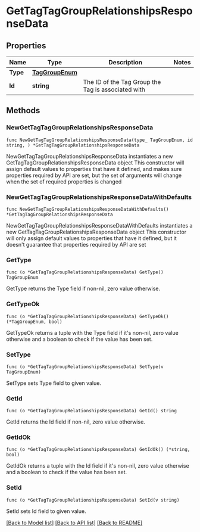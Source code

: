 # GetTagTagGroupRelationshipsResponseData

## Properties

Name | Type | Description | Notes
------------ | ------------- | ------------- | -------------
**Type** | [**TagGroupEnum**](TagGroupEnum.md) |  | 
**Id** | **string** | The ID of the Tag Group the Tag is associated with | 

## Methods

### NewGetTagTagGroupRelationshipsResponseData

`func NewGetTagTagGroupRelationshipsResponseData(type_ TagGroupEnum, id string, ) *GetTagTagGroupRelationshipsResponseData`

NewGetTagTagGroupRelationshipsResponseData instantiates a new GetTagTagGroupRelationshipsResponseData object
This constructor will assign default values to properties that have it defined,
and makes sure properties required by API are set, but the set of arguments
will change when the set of required properties is changed

### NewGetTagTagGroupRelationshipsResponseDataWithDefaults

`func NewGetTagTagGroupRelationshipsResponseDataWithDefaults() *GetTagTagGroupRelationshipsResponseData`

NewGetTagTagGroupRelationshipsResponseDataWithDefaults instantiates a new GetTagTagGroupRelationshipsResponseData object
This constructor will only assign default values to properties that have it defined,
but it doesn't guarantee that properties required by API are set

### GetType

`func (o *GetTagTagGroupRelationshipsResponseData) GetType() TagGroupEnum`

GetType returns the Type field if non-nil, zero value otherwise.

### GetTypeOk

`func (o *GetTagTagGroupRelationshipsResponseData) GetTypeOk() (*TagGroupEnum, bool)`

GetTypeOk returns a tuple with the Type field if it's non-nil, zero value otherwise
and a boolean to check if the value has been set.

### SetType

`func (o *GetTagTagGroupRelationshipsResponseData) SetType(v TagGroupEnum)`

SetType sets Type field to given value.


### GetId

`func (o *GetTagTagGroupRelationshipsResponseData) GetId() string`

GetId returns the Id field if non-nil, zero value otherwise.

### GetIdOk

`func (o *GetTagTagGroupRelationshipsResponseData) GetIdOk() (*string, bool)`

GetIdOk returns a tuple with the Id field if it's non-nil, zero value otherwise
and a boolean to check if the value has been set.

### SetId

`func (o *GetTagTagGroupRelationshipsResponseData) SetId(v string)`

SetId sets Id field to given value.



[[Back to Model list]](../README.md#documentation-for-models) [[Back to API list]](../README.md#documentation-for-api-endpoints) [[Back to README]](../README.md)


